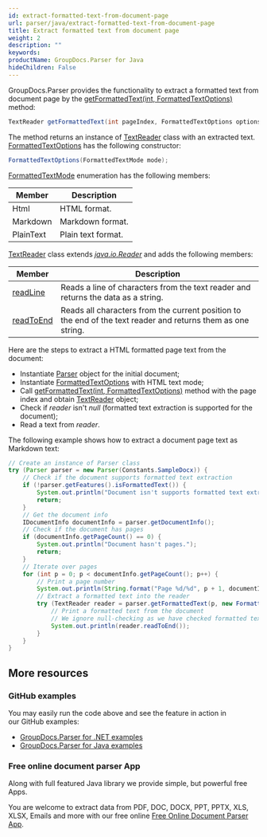 ```yaml
---
id: extract-formatted-text-from-document-page
url: parser/java/extract-formatted-text-from-document-page
title: Extract formatted text from document page
weight: 2
description: ""
keywords: 
productName: GroupDocs.Parser for Java
hideChildren: False
---
```

GroupDocs.Parser provides the functionality to extract a formatted text from document page by the [getFormattedText(int, FormattedTextOptions)](https://apireference.groupdocs.com/java/parser/com.groupdocs.parser/Parser#getFormattedText(int,%20com.groupdocs.parser.options.FormattedTextOptions)) method:

```java
TextReader getFormattedText(int pageIndex, FormattedTextOptions options);
```

The method returns an instance of [TextReader](https://apireference.groupdocs.com/java/parser/com.groupdocs.parser.data/TextReader) class with an extracted text. [FormattedTextOptions](https://apireference.groupdocs.com/java/parser/com.groupdocs.parser.options/FormattedTextOptions) has the following constructor:

```java
FormattedTextOptions(FormattedTextMode mode);
```

[FormattedTextMode](https://apireference.groupdocs.com/parser/java/com.groupdocs.parser.options/FormattedTextMode) enumeration has the following members:

| Member | Description |
| --- | --- |
| Html | HTML format. |
| Markdown | Markdown format. |
| PlainText | Plain text format. |

[TextReader](https://apireference.groupdocs.com/java/parser/com.groupdocs.parser.data/TextReader) class extends [*java.io.Reader*](http://docs.oracle.com/javase/7/docs/api/java/io/Reader.html?is-external=true) and adds the following members:

| Member | Description |
| --- | --- |
| [readLine](https://apireference.groupdocs.com/java/parser/com.groupdocs.parser.data/TextReader#readLine()) | Reads a line of characters from the text reader and returns the data as a string. |
| [readToEnd](https://apireference.groupdocs.com/java/parser/com.groupdocs.parser.data/TextReader#readToEnd()) | Reads all characters from the current position to the end of the text reader and returns them as one string. |

Here are the steps to extract a HTML formatted page text from the document:

*   Instantiate [Parser](https://apireference.groupdocs.com/java/parser/com.groupdocs.parser/Parser) object for the initial document;
*   Instantiate [FormattedTextOptions](https://apireference.groupdocs.com/java/parser/com.groupdocs.parser.options/FormattedTextOptions) with HTML text mode;
*   Call [getFormattedText(int, FormattedTextOptions)](https://apireference.groupdocs.com/java/parser/com.groupdocs.parser/Parser#getFormattedText(int,%20com.groupdocs.parser.options.FormattedTextOptions)) method with the page index and obtain [TextReader](https://apireference.groupdocs.com/java/parser/com.groupdocs.parser.data/TextReader) object;
*   Check if *reader* isn't *null* (formatted text extraction is supported for the document);
*   Read a text from *reader*.

The following example shows how to extract a document page text as Markdown text:

```java
// Create an instance of Parser class
try (Parser parser = new Parser(Constants.SampleDocx)) {
    // Check if the document supports formatted text extraction
    if (!parser.getFeatures().isFormattedText()) {
        System.out.println("Document isn't supports formatted text extraction.");
        return;
    }
    // Get the document info
    IDocumentInfo documentInfo = parser.getDocumentInfo();
    // Check if the document has pages
    if (documentInfo.getPageCount() == 0) {
        System.out.println("Document hasn't pages.");
        return;
    }
    // Iterate over pages
    for (int p = 0; p < documentInfo.getPageCount(); p++) {
        // Print a page number 
        System.out.println(String.format("Page %d/%d", p + 1, documentInfo.getPageCount()));
        // Extract a formatted text into the reader
        try (TextReader reader = parser.getFormattedText(p, new FormattedTextOptions(FormattedTextMode.Markdown))) {
            // Print a formatted text from the document
            // We ignore null-checking as we have checked formatted text extraction feature support earlier
            System.out.println(reader.readToEnd());
        }
    }
}
```

## More resources

### GitHub examples

You may easily run the code above and see the feature in action in our GitHub examples:

*   [GroupDocs.Parser for .NET examples](https://github.com/groupdocs-parser/GroupDocs.Parser-for-.NET)    
*   [GroupDocs.Parser for Java examples](https://github.com/groupdocs-parser/GroupDocs.Parser-for-Java)    

### Free online document parser App

Along with full featured Java library we provide simple, but powerful free Apps.

You are welcome to extract data from PDF, DOC, DOCX, PPT, PPTX, XLS, XLSX, Emails and more with our free online [Free Online Document Parser App](https://products.groupdocs.app/parser).